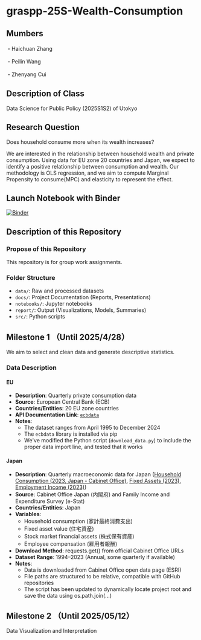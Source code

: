 # graspp-25S-Wealth-Consumption

## Mumbers
・Haichuan Zhang

・Peilin Wang

・Zhenyang Cui

## Description of Class
Data Science for Public Policy (2025S1S2) of Utokyo

## Research Question
Does household consume more when its wealth increases? 

We are interested in the relationship between household wealth and private consumption. Using data for EU zone 20 countries and Japan, we expect to identify a positive relationship between consumption and wealth. Our methodology is OLS regression, and we aim to compute Marginal Propensity to consume(MPC) and elasticity to represent the effect.

## Launch Notebook with Binder
[![Binder](https://mybinder.org/badge_logo.svg)](https://mybinder.org/v2/gh/JaredChoi-git/graspp-25S-Wealth-Consumption/main)

## Description of this Repository

### Propose of this Repository
This repository is for group work assignments.

### Folder Structure
- `data/`: Raw and processed datasets
- `docs/`: Project Documentation (Reports, Presentations)
- `notebooks/`: Jupyter notebooks
- `report/`: Output (Visualizations, Models, Summaries)
- `src/`: Python scripts

## Milestone 1 （Until 2025/4/28）

We aim to select and clean data and generate descriptive statistics.

### Data Description

#### EU
- **Description**: Quarterly private consumption data  
- **Source**: European Central Bank (ECB)  
- **Countries/Entities**: 20 EU zone countries  
- **API Documentation Link**: [`ecbdata`](https://pypi.org/project/ecbdata/)  
- **Notes**:  
  - The dataset ranges from April 1995 to December 2024  
  - The `ecbdata` library is installed via pip  
  - We've modified the Python script (`download_data.py`) to include the proper data import line, and tested that it works

#### Japan
- **Description**: Quarterly macroeconomic data for Japan ([Household Consumption (2023, Japan - Cabinet Office)](https://www.esri.cao.go.jp/jp/sna/data/data_list/kakuhou/files/2023/tables/2023ffm1n_jp.xlsx), [Fixed Assets (2023)](https://www.esri.cao.go.jp/jp/sna/data/data_list/kakuhou/files/2023/tables/2023si4_jp.xlsx), [Employment Income (2023)](https://www.esri.cao.go.jp/jp/sna/data/data_list/kakuhou/files/2023/tables/2023ffm2_jp.xlsx))
- **Source**: Cabinet Office Japan (内閣府) and Family Income and Expenditure Survey (e-Stat)
- **Countries/Entities**: Japan
- **Variables**:
  - Household consumption (家計最終消費支出)
  - Fixed asset value (住宅資産)
  - Stock market financial assets (株式保有資産)
  - Employee compensation (雇用者報酬)
- **Download Method**: requests.get() from official Cabinet Office URLs
- **Dataset Range**: 1994–2023 (Annual, some quarterly if available)
- **Notes**:
  - Data is downloaded from Cabinet Office open data page (ESRI)
  - File paths are structured to be relative, compatible with GitHub repositories
  - The script has been updated to dynamically locate project root and save the data using os.path.join(...)

## Milestone 2 （Until 2025/05/12）

Data Visualization and Interpretation
